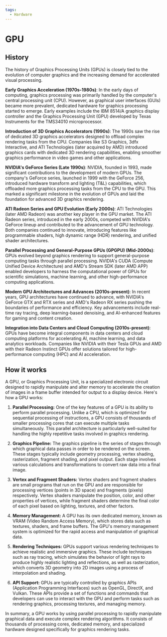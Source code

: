 ```yaml
---
tags:
  - Hardware
---
```


# GPU

## History

The history of Graphics Processing Units (GPUs) is closely tied to the evolution of computer graphics and the increasing demand for accelerated visual processing.

**Early Graphics Acceleration (1970s-1980s)**: In the early days of computing, graphics processing was primarily handled by the computer's central processing unit (CPU). However, as graphical user interfaces (GUIs) became more prevalent, dedicated hardware for graphics processing started to emerge. Early examples include the IBM 8514/A graphics display controller and the Graphics Processing Unit (GPU) developed by Texas Instruments for the TMS34010 microprocessor.

**Introduction of 3D Graphics Accelerators (1990s)**: The 1990s saw the rise of dedicated 3D graphics accelerators designed to offload complex rendering tasks from the CPU. Companies like S3 Graphics, 3dfx Interactive, and ATI Technologies (later acquired by AMD) introduced graphics cards with dedicated 3D rendering capabilities, enabling smoother graphics performance in video games and other applications.

**NVIDIA's GeForce Series (Late 1990s)**: NVIDIA, founded in 1993, made significant contributions to the development of modern GPUs. The company's GeForce series, launched in 1999 with the GeForce 256, introduced hardware transform and lighting (T&L) capabilities, which offloaded more graphics processing tasks from the CPU to the GPU. This marked a significant milestone in the evolution of GPUs and laid the foundation for advanced 3D graphics rendering.

**ATI Radeon Series and GPU Evolution (Early 2000s)**: ATI Technologies (later AMD Radeon) was another key player in the GPU market. The ATI Radeon series, introduced in the early 2000s, competed with NVIDIA's GeForce lineup and contributed to the advancement of GPU technology. Both companies continued to innovate, introducing features like programmable shaders, high dynamic range (HDR) rendering, and unified shader architectures.

**Parallel Processing and General-Purpose GPUs (GPGPU) (Mid-2000s)**: GPUs evolved beyond graphics rendering to support general-purpose computing tasks through parallel processing. NVIDIA's CUDA (Compute Unified Device Architecture) and AMD's Stream SDK (later AMD APP) enabled developers to harness the computational power of GPUs for scientific simulations, machine learning, and other high-performance computing applications.

**Modern GPU Architectures and Advances (2010s-present)**: In recent years, GPU architectures have continued to advance, with NVIDIA's GeForce GTX and RTX series and AMD's Radeon RX series pushing the boundaries of performance and efficiency. Key advancements include real-time ray tracing, deep learning-based denoising, and AI-enhanced features for gaming and content creation.

**Integration into Data Centers and Cloud Computing (2010s-present)**: GPUs have become integral components in data centers and cloud computing platforms for accelerating AI, machine learning, and data analytics workloads. Companies like NVIDIA with their Tesla GPUs and AMD with their Radeon Instinct GPUs offer solutions tailored for high-performance computing (HPC) and AI acceleration.

## How it works

A GPU, or Graphics Processing Unit, is a specialized electronic circuit designed to rapidly manipulate and alter memory to accelerate the creation of images in a frame buffer intended for output to a display device. Here's how a GPU works:

1. **Parallel Processing:** One of the key features of a GPU is its ability to perform parallel processing. Unlike a CPU, which is optimized for sequential processing of instructions, a GPU consists of thousands of smaller processing cores that can execute multiple tasks simultaneously. This parallel architecture is particularly well-suited for handling the highly repetitive tasks involved in graphics rendering.

2. **Graphics Pipeline:** The graphics pipeline is the series of stages through which graphical data passes in order to be rendered on the screen. These stages typically include geometry processing, vertex shading, rasterization, fragment shading, and pixel output. Each stage involves various calculations and transformations to convert raw data into a final image.

3. **Vertex and Fragment Shaders:** Vertex shaders and fragment shaders are small programs that run on the GPU and are responsible for processing vertices (points in 3D space) and fragments (pixels) respectively. Vertex shaders manipulate the position, color, and other properties of vertices, while fragment shaders determine the final color of each pixel based on lighting, textures, and other factors.

4. **Memory Management:** A GPU has its own dedicated memory, known as VRAM (Video Random Access Memory), which stores data such as textures, shaders, and frame buffers. The GPU's memory management system is optimized for the rapid access and manipulation of graphical data.

5. **Rendering Techniques:** GPUs support various rendering techniques to achieve realistic and immersive graphics. These include techniques such as ray tracing, which simulates the behavior of light rays to produce highly realistic lighting and reflections, as well as rasterization, which converts 3D geometry into 2D images using a process of interpolation and shading.

6. **API Support:** GPUs are typically controlled by graphics APIs (Application Programming Interfaces) such as OpenGL, DirectX, and Vulkan. These APIs provide a set of functions and commands that developers can use to interact with the GPU and perform tasks such as rendering graphics, processing textures, and managing memory.

In summary, a GPU works by using parallel processing to rapidly manipulate graphical data and execute complex rendering algorithms. It consists of thousands of processing cores, dedicated memory, and specialized hardware designed specifically for graphics rendering tasks.